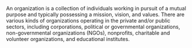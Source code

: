 An organization is a collection of individuals working in pursuit of a mutual purpose and typically possessing a mission, vision, and values.  There are various kinds of organizations operating in the private and/or public sectors, including corporations, political or governmental organizations, non-governmental organizations (NGOs), nonprofits, charitable and volunteer organizations, and educational institutes.
